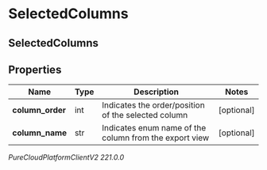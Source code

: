 # SelectedColumns

## SelectedColumns

## Properties

|Name | Type | Description | Notes|
|------------ | ------------- | ------------- | -------------|
| **column_order** | int | Indicates the order/position of the selected column | [optional] |
| **column_name** | str | Indicates enum name of the column from the export view | [optional] |



_PureCloudPlatformClientV2 221.0.0_

